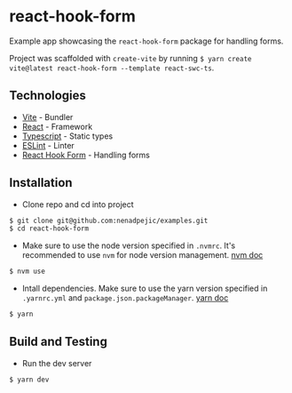 # react-hook-form

Example app showcasing the `react-hook-form` package for handling forms.

Project was scaffolded with `create-vite` by running `$ yarn create vite@latest react-hook-form --template react-swc-ts`.

## Technologies

- [Vite](https://vitejs.dev/) - Bundler
- [React](https://react.dev/) - Framework
- [Typescript](https://www.typescriptlang.org/) - Static types
- [ESLint](https://eslint.org/) - Linter
- [React Hook Form](https://react-hook-form.com/) - Handling forms

## Installation

- Clone repo and cd into project

```sh
$ git clone git@github.com:nenadpejic/examples.git
$ cd react-hook-form
```

- Make sure to use the node version specified in `.nvmrc`. It's recommended to use `nvm` for node version management. [nvm doc](https://github.com/nvm-sh/nvm/blob/master/README.md)

```sh
$ nvm use
```

- Intall dependencies. Make sure to use the yarn version specified in `.yarnrc.yml` and `package.json.packageManager`. [yarn doc](https://yarnpkg.com/getting-started/install)

```sh
$ yarn
```

## Build and Testing

- Run the dev server

```sh
$ yarn dev
```
